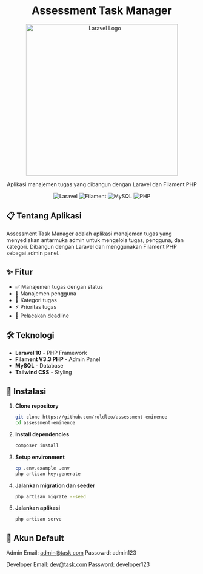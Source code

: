 <h1 align="center">Assessment Task Manager</h1>

<p align="center">
  <img src="https://raw.githubusercontent.com/laravel/art/master/logo-lockup/5%20SVG/2%20CMYK/1%20Full%20Color/laravel-logolockup-cmyk-red.svg" width="400" alt="Laravel Logo">
</p>

<p align="center">
  Aplikasi manajemen tugas yang dibangun dengan Laravel dan Filament PHP
</p>

<p align="center">
  <img src="https://img.shields.io/badge/Laravel-FF2D20?style=for-the-badge&logo=laravel&logoColor=white" alt="Laravel">
  <img src="https://img.shields.io/badge/Filament-FF3852?style=for-the-badge" alt="Filament">
  <img src="https://img.shields.io/badge/MySQL-005C84?style=for-the-badge&logo=mysql&logoColor=white" alt="MySQL">
  <img src="https://img.shields.io/badge/PHP-777BB4?style=for-the-badge&logo=php&logoColor=white" alt="PHP">
</p>

## 📋 Tentang Aplikasi

Assessment Task Manager adalah aplikasi manajemen tugas yang menyediakan antarmuka admin untuk mengelola tugas, pengguna, dan kategori. Dibangun dengan Laravel dan menggunakan Filament PHP sebagai admin panel.

## ✨ Fitur

-   ✅ Manajemen tugas dengan status
-   👥 Manajemen pengguna
-   📂 Kategori tugas
-   ⚡ Prioritas tugas
-   📅 Pelacakan deadline

## 🛠️ Teknologi

-   **Laravel 10** - PHP Framework
-   **Filament V3.3 PHP** - Admin Panel
-   **MySQL** - Database
-   **Tailwind CSS** - Styling

## 🚀 Instalasi

1. **Clone repository**
    ```bash
    git clone https://github.com/roldleo/assessment-eminence
    cd assessment-eminence
    ```
2. **Install dependencies**
    ```bash
    composer install
    ```
3. **Setup environment**
    ```bash
    cp .env.example .env
    php artisan key:generate
    ```
4. **Jalankan migration dan seeder**
    ```bash
    php artisan migrate --seed
    ```
5. **Jalankan aplikasi**
    ```bash
    php artisan serve
    ```

## 🔐 Akun Default

Admin
Email: admin@task.com
Passowrd: admin123

Developer
Email: dev@task.com
Password: developer123
